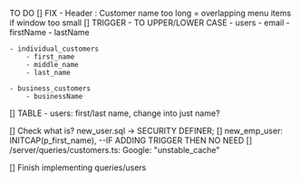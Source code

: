 TO DO
[] FIX - Header : Customer name too long = overlapping menu items if window too small
[] TRIGGER - TO UPPER/LOWER CASE 
    - users
        - email
        - firstName
        - lastName
    
    - individual_customers
        - first_name
        - middle_name
        - last_name
    
    - business_customers
        - businessName

[] TABLE - users: first/last name, change into just name?

[] Check what is?  new_user.sql -> SECURITY DEFINER;
[] new_emp_user:  INITCAP(p_first_name),  --IF ADDING TRIGGER THEN NO NEED
[] /server/queries/customers.ts: Google: "unstable_cache" 

[] Finish implementing queries/users
